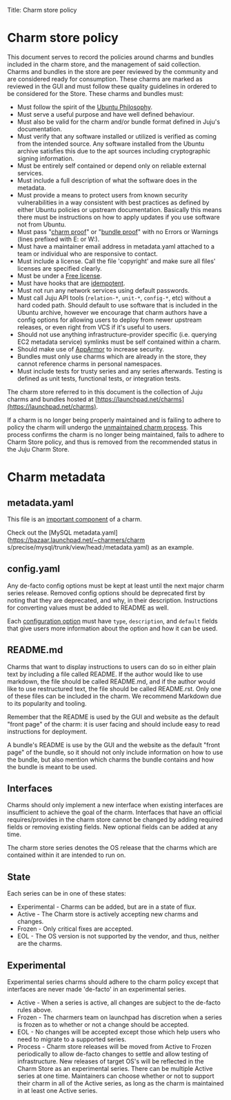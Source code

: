 Title: Charm store policy  

# Charm store policy

This document serves to record the policies around charms and bundles included
in the charm store, and the management of said collection. Charms and bundles in
the store are peer reviewed by the community and are considered ready for
consumption. These charms are marked as reviewed in the GUI and must follow
these quality guidelines in ordered to be considered for the Store. These charms
and bundles must:

  - Must follow the spirit of the [Ubuntu Philosophy](http://www.ubuntu.com/about/about-ubuntu/our-philosophy).
  - Must serve a useful purpose and have well defined behaviour.
  - Must also be valid for the charm and/or bundle format defined in Juju's
    documentation.
  - Must verify that any software installed or utilized is verified as coming
    from the intended source. Any software installed from the Ubuntu archive
    satisfies this due to the apt sources including cryptographic signing
    information.
  - Must be entirely self contained or depend only on reliable external services.
  - Must include a full description of what the software does in the metadata.
  - Must provide a means to protect users from known security vulnerabilities in
    a way consistent with best practices as defined by either Ubuntu policies or
    upstream documentation. Basically this means there must be instructions on
    how to apply updates if you use software not from Ubuntu.
  - Must pass "[charm proof](./tools-charm-tools.html#proof)" or 
    "[bundle proof](./tools-charm-tools.html#proof)" with no Errors or Warnings
    (lines prefixed with E: or W:).
  - Must have a maintainer email address in metadata.yaml attached to a team or
    individual who are responsive to contact.
  - Must include a license. Call the file 'copyright' and make sure all files'
    licenses are specified clearly.
  - Must be under a [Free license](http://opensource.org/osd).
  - Must have hooks that are [idempotent](http://en.wikipedia.org/wiki/Idempotence).
  - Must not run any network services using default passwords.
  - Must call Juju API tools (`relation-*`, `unit-*`, `config-*`, etc) without a
    hard coded path. Should default to use software that is included in the
    Ubuntu archive, however we encourage that charm authors have a config
    options for allowing users to deploy from newer upstream releases, or even
    right from VCS if it's useful to users.
  - Should not use anything infrastructure-provider specific (i.e. querying EC2
    metadata service) symlinks must be self contained within a charm.
  - Should make use of 
    [AppArmor](https://help.ubuntu.com/12.04/serverguide/apparmor.html) to
    increase security.
  - Bundles must only use charms which are already in the store, they cannot
    reference charms in personal namespaces.
  - Must include tests for trusty series and any series afterwards. Testing is
    defined as unit tests, functional tests, or integration tests.

The charm store referred to in this document is the collection of Juju charms
and bundles hosted at
[https://launchpad.net/charms](https://launchpad.net/charms).

If a charm is no longer being properly maintained and is failing to adhere to
policy the charm will undergo the
[unmaintained charm process](./charm-unmaintained-process.html). This process
confirms the charm is no longer being maintained, fails to adhere to Charm Store
policy, and thus is removed from the recommended status in the Juju Charm Store. 

# Charm metadata

## metadata.yaml

This file is an [important component](authors-charm-components.html) of a charm.

Check out the [MySQL metadata.yaml](https://bazaar.launchpad.net/~charmers/charm
s/precise/mysql/trunk/view/head:/metadata.yaml) as an example.

## config.yaml

Any de-facto config options must be kept at least until the next major charm
series release. Removed config options should be deprecated first by noting that
they are deprecated, and why, in their description. Instructions for converting
values must be added to README as well.

Each [configuration option](authors-charm-config.html#charm-configuration)
must have `type`, `description`, and `default` fields that give users more
information about the option and how it can be used.

## README.md

Charms that want to display instructions to users can do so in either plain text
by including a file called README. If the author would like to use markdown, the
file should be called README.md, and if the author would like to use
restructured text, the file should be called README.rst. Only one of these files
can be included in the charm. We recommend Markdown due to its popularity and
tooling.

Remember that the README is used by the GUI and website as the default "front
page" of the charm: it is user facing and should include easy to read
instructions for deployment.

A bundle's README is use by the GUI and the website as the default "front page"
of the bundle, so it should not only include information on how to use the
bundle, but also mention which charms the bundle contains and how the bundle is
meant to be used.

## Interfaces

Charms should only implement a new interface when existing interfaces are
insufficient to achieve the goal of the charm. Interfaces that have an official
requires/provides in the charm store cannot be changed by adding required fields
or removing existing fields. New optional fields can be added at any time.

The charm store series denotes the OS release that the charms which are
contained within it are intended to run on.

## State

Each series can be in one of these states:

  - Experimental - Charms can be added, but are in a state of flux.
  - Active - The Charm store is actively accepting new charms and changes.
  - Frozen - Only critical fixes are accepted.
  - EOL - The OS version is not supported by the vendor, and thus, neither are
    the charms.

## Experimental

Experimental series charms should adhere to the charm policy except that
interfaces are never made 'de-facto' in an experimental series.

  - Active - When a series is active, all changes are subject to the de-facto
    rules above.
  - Frozen - The charmers team on launchpad has discretion when a series is
    frozen as to whether or not a change should be accepted.
  - EOL - No changes will be accepted except those which help users who need to
    migrate to a supported series.
  - Process - Charm store releases will be moved from Active to Frozen
    periodically to allow de-facto changes to settle and allow testing of
    infrastructure. New releases of target OS's will be reflected in the Charm
    Store as an experimental series. There can be multiple Active series at one
    time. Maintainers can choose whether or not to support their charm in all of
    the Active series, as long as the charm is maintained in at least one Active
    series.

